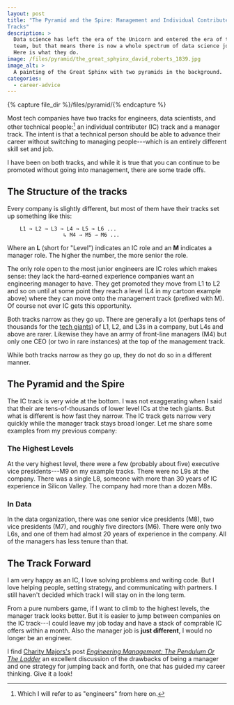 ```yaml
---
layout: post
title: "The Pyramid and the Spire: Management and Individual Contributer
Tracks"
description: >
  Data science has left the era of the Unicorn and entered the era of the
  team, but that means there is now a whole spectrum of data science jobs.
  Here is what they do.
image: /files/pyramid/the_great_sphyinx_david_roberts_1839.jpg
image_alt: >
  A painting of the Great Sphinx with two pyramids in the background.
categories:
  - career-advice
---
```


{% capture file_dir %}/files/pyramid/{% endcapture %}

Most tech companies have two tracks for engineers, data scientists, and other
technical people:[^engineer] an individual contributer (IC) track and a manager track.
The intent is that a technical person should be able to advance their career
without switching to managing people---which is an entirely different skill
set and job.

I have been on both tracks, and while it is true that you can continue to be
promoted without going into management, there are some trade offs.

[^engineer]: Which I will refer to as "engineers" from here on.

## The Structure of the tracks

Every company is slightly different, but most of them have their tracks
set up something like this:

``` text
    L1 → L2 → L3 → L4 → L5 → L6 ...
                  ↳ M4 → M5 → M6 ...
```

Where an **L** (short for "Level") indicates an IC role and an **M** indicates
a manager role. The higher the number, the more senior the role.

The only role open to the most junior engineers are IC roles which makes
sense: they lack the hard-earned experience companies want an engineering
manager to have. They get promoted they move from L1 to L2 and so on until at
some point they reach a level (L4 in my cartoon example above) where they can
move onto the management track (prefixed with M). Of course not ever IC gets
this opportunity.

Both tracks narrow as they go up. There are generally a lot (perhaps tens of
thousands for the [tech giants][giants]) of L1, L2, and L3s in a company, but
L4s and above are rarer. Likewise they have an army of front-line managers
(M4) but only one CEO (or two in rare instances) at the top of the management
track.

[giants]: https://en.wikipedia.org/wiki/Big_Tech

While both tracks narrow as they go up, they do not do so in a different
manner.

## The Pyramid and the Spire

The IC track is very wide at the bottom. I was not exaggerating when I said
that their are tens-of-thousands of lower level ICs at the tech giants. But
what is different is how fast they narrow. The IC track gets narrow very
quickly while the manager track stays broad longer. Let me share some examples
from my previous company:

### The Highest Levels

At the very highest level, there were a few (probably about five) executive
vice presidents---M9 on my example tracks. There were no L9s at the company.
There was a single L8, someone with more than 30 years of IC experience in
Silicon Valley. The company had more than a dozen M8s.

### In Data

In the data organization, there was one senior vice presidents (M8), two vice
presidents (M7), and roughly five directors (M6). There were only two L6s, and
one of them had almost 20 years of experience in the company. All of the
managers has less tenure than that.

## The Track Forward

I am very happy as an IC, I love solving problems and writing code. But I love
helping people, setting strategy, and communicating with partners. I still
haven't decided which track I will stay on in the long term.

From a pure numbers game, if I want to climb to the highest levels, the
manager track looks better. But it is easier to jump between companies on the
IC track---I could leave my job today and have a stack of comprable IC offers
within a month. Also the manager job is **just different**, I would no longer
be an engineer.

I find [Charity Majors's][cm] post [_Engineering Management: The Pendulum Or
The Ladder_][wtf] an excellent discussion of the drawbacks of being a manager
and one strategy for jumping back and forth, one that has guided my career
thinking. Give it a look!

[cm]: https://twitter.com/mipsytipsy
[wtf]: https://charity.wtf/2019/01/04/engineering-management-the-pendulum-or-the-ladder/
